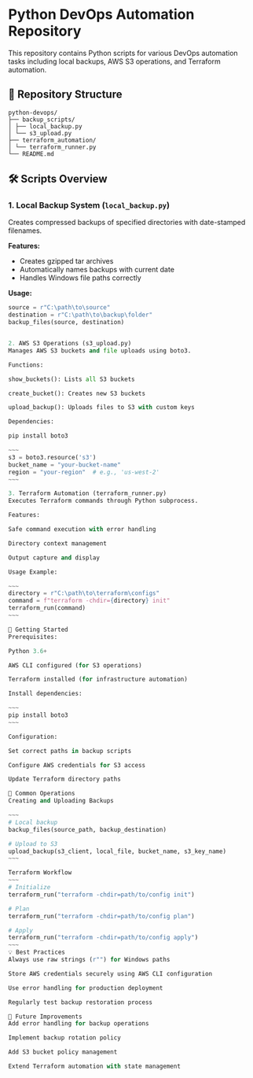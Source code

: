 # Python DevOps Automation Repository

This repository contains Python scripts for various DevOps automation tasks including local backups, AWS S3 operations, and Terraform automation.

## 📂 Repository Structure

~~~
python-devops/
├── backup_scripts/
│ ├── local_backup.py
│ └── s3_upload.py
├── terraform_automation/
│ └── terraform_runner.py
└── README.md

~~~

## 🛠️ Scripts Overview

### 1. Local Backup System (`local_backup.py`)
Creates compressed backups of specified directories with date-stamped filenames.

**Features:**
- Creates gzipped tar archives
- Automatically names backups with current date
- Handles Windows file paths correctly

**Usage:**
```python
source = r"C:\path\to\source"
destination = r"C:\path\to\backup\folder"
backup_files(source, destination)


2. AWS S3 Operations (s3_upload.py)
Manages AWS S3 buckets and file uploads using boto3.

Functions:

show_buckets(): Lists all S3 buckets

create_bucket(): Creates new S3 buckets

upload_backup(): Uploads files to S3 with custom keys

Dependencies:

pip install boto3

~~~
s3 = boto3.resource('s3')
bucket_name = "your-bucket-name"
region = "your-region"  # e.g., 'us-west-2'
~~~

3. Terraform Automation (terraform_runner.py)
Executes Terraform commands through Python subprocess.

Features:

Safe command execution with error handling

Directory context management

Output capture and display

Usage Example:

~~~
directory = r"C:\path\to\terraform\configs"
command = f"terraform -chdir={directory} init"
terraform_run(command)
~~~

🚀 Getting Started
Prerequisites:

Python 3.6+

AWS CLI configured (for S3 operations)

Terraform installed (for infrastructure automation)

Install dependencies:

~~~
pip install boto3
~~~

Configuration:

Set correct paths in backup scripts

Configure AWS credentials for S3 access

Update Terraform directory paths

🔧 Common Operations
Creating and Uploading Backups

~~~
# Local backup
backup_files(source_path, backup_destination)

# Upload to S3
upload_backup(s3_client, local_file, bucket_name, s3_key_name)
~~~

Terraform Workflow
~~~
# Initialize
terraform_run("terraform -chdir=path/to/config init")

# Plan
terraform_run("terraform -chdir=path/to/config plan")

# Apply
terraform_run("terraform -chdir=path/to/config apply")
~~~
💡 Best Practices
Always use raw strings (r"") for Windows paths

Store AWS credentials securely using AWS CLI configuration

Use error handling for production deployment

Regularly test backup restoration process

🚀 Future Improvements
Add error handling for backup operations

Implement backup rotation policy

Add S3 bucket policy management

Extend Terraform automation with state management




